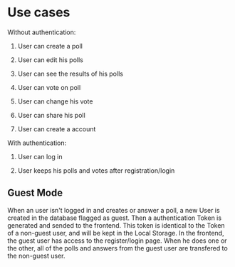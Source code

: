 # Use cases

Without authentication:

1. User can create a poll

1. User can edit his polls

1. User can see the results of his polls

1. User can vote on poll

1. User can change his vote

1. User can share his poll

1. User can create a account

With authentication:

1. User can log in

1. User keeps his polls and votes after registration/login

## Guest Mode

When an user isn't logged in and creates or answer a poll, a new User is created in the database flagged as guest.
Then a authentication Token is generated and sended to the frontend.
This token is identical to the Token of a non-guest user, and will be kept in the Local Storage.
In the frontend, the guest user has access to the register/login page.
When he does one or the other, all of the polls and answers from the guest user are transfered to the non-guest user.
